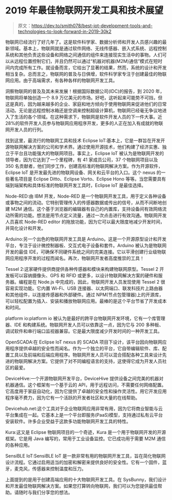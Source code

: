 # 2019 年最佳物联网开发工具和技术展望

> 原文：<https://dev.to/smith078/best-iot-development-tools-and-technologies-to-look-forward-in-2019-30k2>

物联网已经流行了好几年了。这是软件科学家、数据分析师和开发人员感兴趣的最新领域。基本上，物联网就是通过软件网络、无线传感器、嵌入式系统、远程控制系统和其他负责这些设备和网络之间通信的组件来连接现实生活中的事物。人们可以从远程位置控制它们，并且仍然可以通过“机器对机器(M2M)通信”模式在短时间内完成所有工作。就设备而言，它给出了显著的结果，然而，系统的设计和开发相当复杂。总而言之，物联网的普及与日俱增，软件科学家专注于创建最佳的物联网应用。由于高端需求，有各种各样的物联网开发工具。

洞察物联网的普及及其未来发展！根据国际数据公司(IDC)的报告，到 2020 年，物联网将单独创造一个 8.9 万亿美元的市场。好吧，这听起来可能势不可挡，但这是真的，因为越来越多的企业、家庭和地方倾向于使用物联网来促进他们的日常活动。无论是远程控制冰箱还是空调来控制超级计算机，物联网已经毫无争议地进入了生活的各个领域。在这种需求下，物联网是软件开发人员的下一件大事。近 28%的软件开发人员参与物联网应用程序开发，更多的人正在加入有成就的物联网开发人员的行列。

找到这里，最流行的物联网工具和技术
Eclipse IoT:基本上，它是一群旨在开发开源物联网解决方案的公司和学术界。通过使用开源技术，他们构建了经济实惠、独立于平台且功能强大的物联网项目。事实上，Eclipse IoT 被认为是物联网开发的领导者，因为它达到了一个里程碑，有 41 家成员公司，37 个物联网项目以及 350 名贡献者，他们同步工作，创建高标准的物联网解决方案。作为开源软件，Eclipse IoT 是开发最先进的物联网设备、网关和云平台的入口。这个 nexus 的一些著名项目是 Eclipse Ditto、Eclipse Vorto、Eclipse Hono 等等。当您需要具有端到端架构和具体标准的物联网开发工具时，Eclipse IoT 是最佳选择。

Node-RED:由 IBM 开发，Node-RED 是一个物联网开发工具，用于定义各种设备或事物之间的流动。它特别管理传入的传感器数据或传出的信号，从而不间断地创建 M2M 通信。这个基于浏览器的编辑器有自己的内置库，支持设备间有效网络流动所需的功能。想法是用节点定义流量，通过一次点击进行有效沟通。物联网开发人员喜欢 Node-RED editor 的拖放功能，因为它可以最大限度地减少开发时间，并简化设计和开发。

Arduino:另一个出色的物联网开发工具是 Arduino。这是一个开源原型设计和开发平台，专注于设计微控制器板、交互式电子设备和套件。Arduino 被认为是物联网开发的最佳 IDE，可确保不同硬件系统之间的完美连接。它以平滑创建行业级物联网应用程序开发的过程而闻名。再次，物联网开发者高度推崇的工具！

Tessel 2:这家硬件提供商提供各种传感器和模块来构建物联网原型。Tessel 2 开发板可以容纳摄像头、GPS 和 RFID 或更多，以设计物联网解决方案的硬件和服务器。编程是在 Node.js 中完成的，因此，物联网开发人员发现使用 Tessel 2 很容易实现功能。它内置 Wi-Fi、USB 连接器、以太网端口、联发科技片上路由器和其他组件，以连接传感器和外部硬件。通过 NPM(节点包管理器)上的开源库，可以轻松配置为插入、安装和播放物联网应用。最棒的是这个平台节省了开发成本和时间。

platform io:platform io 被认为是最好的跨平台物联网开发环境，它有一个库管理器、IDE 和构建系统。物联网开发人员可以依靠这一点，因为它与 200 多种板、调试软件和串行端口监视器兼容。它是最大限度减少开发时间的一种开发工具。

OpenSCADA:在 Eclipse IoT nexus 的 SCADA 项目下设计，该平台因向物联网应用程序提供卓越的安全性而闻名。作为一个独立的平台，它自带编辑软件、库、配置工具以及前端和后端应用程序。物联网开发人员可以混合搭配各种工具来设计先进的物联网解决方案。它提供了对不同编程语言的支持，这使得它成为开发人员社区的最爱。

DeviceHive:一个开源物联网开发平台，DeviceHive 提供设备之间完美的机器对机器通信。这个框架有一个基于云的 API，用于远程访问，不需要任何网络配置。它高度用于家庭自动化，因为它提供了卓越的安全性和操作灵活性。用它开发应用程序毫不费力，因为它有一个活跃的开发者社区和大量的在线帮助。

Devicehub.net:这个工具对于企业物联网应用非常有用，因为它将商业智能与云平台集成在一起。它基本上是一个平台即服务(PaaS)模型，支持通过私有云平台安装软件。许多企业受益于这款多功能物联网开发工具的特性。

Kura:这又是 Eclipse 物联网项目的一个奇迹，Kura 是一个用于物联网开发的开源框架。它是用 Java 编写的，常用于工业设备监控。它已成功用于需要 M2M 通信的各种应用。

SensiBLE IoT:SensiBLE IoT 是一款非常有用的物联网开发工具，旨在简化物联网设计流程。它通过启用适当的加密和解密来提供良好的安全性。它有一个固件，蓝牙，麦克风，传感器来控制温度和压力。

上面提到的是用于创建高端应用的十大物联网开发工具。在 SysBunny，我们设计和开发最佳物联网解决方案。如果您打算转向物联网，我们可以为您提供最佳帮助。请随时与我们分享您的想法。